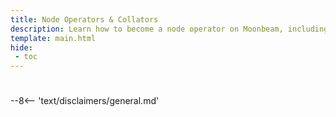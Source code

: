 ```yaml
---
title: Node Operators & Collators
description: Learn how to become a node operator on Moonbeam, including running a Moonbeam full node or collator node, indexer nodes, and oracle nodes.
template: main.html
hide: 
 - toc
---
```


<h1 class='subsection-title'></h1>
<div class='subsection-wrapper'></div>
<div class='disclaimer'>
--8<-- 'text/disclaimers/general.md'
</div>
